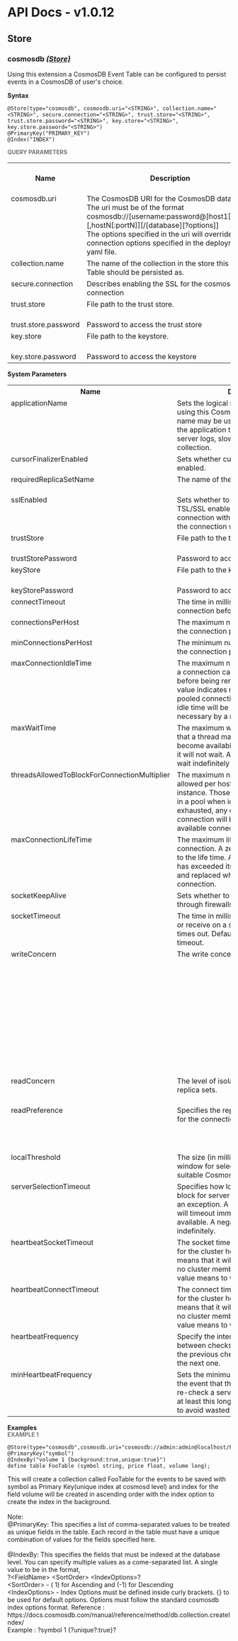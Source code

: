# API Docs - v1.0.12

## Store

### cosmosdb *<a target="_blank" href="https://siddhi.io/en/v4.x/docs/query-guide/#store">(Store)</a>*

<p style="word-wrap: break-word">Using this extension a CosmosDB Event Table can be configured to persist events in a CosmosDB of user's choice.</p>

<span id="syntax" class="md-typeset" style="display: block; font-weight: bold;">Syntax</span>
```
@Store(type="cosmosdb", cosmosdb.uri="<STRING>", collection.name="<STRING>", secure.connection="<STRING>", trust.store="<STRING>", trust.store.password="<STRING>", key.store="<STRING>", key.store.password="<STRING>")
@PrimaryKey("PRIMARY_KEY")
@Index("INDEX")
```

<span id="query-parameters" class="md-typeset" style="display: block; color: rgba(0, 0, 0, 0.54); font-size: 12.8px; font-weight: bold;">QUERY PARAMETERS</span>
<table>
    <tr>
        <th>Name</th>
        <th style="min-width: 20em">Description</th>
        <th>Default Value</th>
        <th>Possible Data Types</th>
        <th>Optional</th>
        <th>Dynamic</th>
    </tr>
    <tr>
        <td style="vertical-align: top">cosmosdb.uri</td>
        <td style="vertical-align: top; word-wrap: break-word">The CosmosDB URI for the CosmosDB data store. The uri must be of the format <br>cosmosdb://[username:password@]host1[:port1][,hostN[:portN]][/[database][?options]]<br>The options specified in the uri will override any connection options specified in the deployment yaml file.</td>
        <td style="vertical-align: top"></td>
        <td style="vertical-align: top">STRING</td>
        <td style="vertical-align: top">No</td>
        <td style="vertical-align: top">No</td>
    </tr>
    <tr>
        <td style="vertical-align: top">collection.name</td>
        <td style="vertical-align: top; word-wrap: break-word">The name of the collection in the store this Event Table should be persisted as.</td>
        <td style="vertical-align: top">Name of the siddhi event table.</td>
        <td style="vertical-align: top">STRING</td>
        <td style="vertical-align: top">Yes</td>
        <td style="vertical-align: top">No</td>
    </tr>
    <tr>
        <td style="vertical-align: top">secure.connection</td>
        <td style="vertical-align: top; word-wrap: break-word">Describes enabling the SSL for the cosmosdb connection</td>
        <td style="vertical-align: top">false</td>
        <td style="vertical-align: top">STRING</td>
        <td style="vertical-align: top">Yes</td>
        <td style="vertical-align: top">No</td>
    </tr>
    <tr>
        <td style="vertical-align: top">trust.store</td>
        <td style="vertical-align: top; word-wrap: break-word">File path to the trust store.</td>
        <td style="vertical-align: top">${carbon.home}/resources/security/client-truststore.jks</td>
        <td style="vertical-align: top">STRING</td>
        <td style="vertical-align: top">Yes</td>
        <td style="vertical-align: top">No</td>
    </tr>
    <tr>
        <td style="vertical-align: top">trust.store.password</td>
        <td style="vertical-align: top; word-wrap: break-word">Password to access the trust store</td>
        <td style="vertical-align: top">wso2carbon</td>
        <td style="vertical-align: top">STRING</td>
        <td style="vertical-align: top">Yes</td>
        <td style="vertical-align: top">No</td>
    </tr>
    <tr>
        <td style="vertical-align: top">key.store</td>
        <td style="vertical-align: top; word-wrap: break-word">File path to the keystore.</td>
        <td style="vertical-align: top">${carbon.home}/resources/security/client-truststore.jks</td>
        <td style="vertical-align: top">STRING</td>
        <td style="vertical-align: top">Yes</td>
        <td style="vertical-align: top">No</td>
    </tr>
    <tr>
        <td style="vertical-align: top">key.store.password</td>
        <td style="vertical-align: top; word-wrap: break-word">Password to access the keystore</td>
        <td style="vertical-align: top">wso2carbon</td>
        <td style="vertical-align: top">STRING</td>
        <td style="vertical-align: top">Yes</td>
        <td style="vertical-align: top">No</td>
    </tr>
</table>

<span id="system-parameters" class="md-typeset" style="display: block; font-weight: bold;">System Parameters</span>
<table>
    <tr>
        <th>Name</th>
        <th style="min-width: 20em">Description</th>
        <th>Default Value</th>
        <th>Possible Parameters</th>
    </tr>
    <tr>
        <td style="vertical-align: top">applicationName</td>
        <td style="vertical-align: top; word-wrap: break-word">Sets the logical name of the application using this CosmosClient. The application name may be used by the client to identify the application to the server, for use in server logs, slow query logs, and profile collection.</td>
        <td style="vertical-align: top">null</td>
        <td style="vertical-align: top">the logical name of the application using this CosmosClient. The UTF-8 encoding may not exceed 128 bytes.</td>
    </tr>
    <tr>
        <td style="vertical-align: top">cursorFinalizerEnabled</td>
        <td style="vertical-align: top; word-wrap: break-word">Sets whether cursor finalizers are enabled.</td>
        <td style="vertical-align: top">true</td>
        <td style="vertical-align: top">true<br>false</td>
    </tr>
    <tr>
        <td style="vertical-align: top">requiredReplicaSetName</td>
        <td style="vertical-align: top; word-wrap: break-word">The name of the replica set</td>
        <td style="vertical-align: top">null</td>
        <td style="vertical-align: top">the logical name of the replica set</td>
    </tr>
    <tr>
        <td style="vertical-align: top">sslEnabled</td>
        <td style="vertical-align: top; word-wrap: break-word">Sets whether to initiate connection with TSL/SSL enabled. true: Initiate the connection with TLS/SSL. false: Initiate the connection without TLS/SSL.</td>
        <td style="vertical-align: top">false</td>
        <td style="vertical-align: top">true<br>false</td>
    </tr>
    <tr>
        <td style="vertical-align: top">trustStore</td>
        <td style="vertical-align: top; word-wrap: break-word">File path to the trust store.</td>
        <td style="vertical-align: top">${carbon.home}/resources/security/client-truststore.jks</td>
        <td style="vertical-align: top">Any valid file path.</td>
    </tr>
    <tr>
        <td style="vertical-align: top">trustStorePassword</td>
        <td style="vertical-align: top; word-wrap: break-word">Password to access the trust store</td>
        <td style="vertical-align: top">wso2carbon</td>
        <td style="vertical-align: top">Any valid password.</td>
    </tr>
    <tr>
        <td style="vertical-align: top">keyStore</td>
        <td style="vertical-align: top; word-wrap: break-word">File path to the keystore.</td>
        <td style="vertical-align: top">${carbon.home}/resources/security/client-truststore.jks</td>
        <td style="vertical-align: top">Any valid file path.</td>
    </tr>
    <tr>
        <td style="vertical-align: top">keyStorePassword</td>
        <td style="vertical-align: top; word-wrap: break-word">Password to access the keystore</td>
        <td style="vertical-align: top">wso2carbon</td>
        <td style="vertical-align: top">Any valid password.</td>
    </tr>
    <tr>
        <td style="vertical-align: top">connectTimeout</td>
        <td style="vertical-align: top; word-wrap: break-word">The time in milliseconds to attempt a connection before timing out.</td>
        <td style="vertical-align: top">10000</td>
        <td style="vertical-align: top">Any positive integer</td>
    </tr>
    <tr>
        <td style="vertical-align: top">connectionsPerHost</td>
        <td style="vertical-align: top; word-wrap: break-word">The maximum number of connections in the connection pool.</td>
        <td style="vertical-align: top">100</td>
        <td style="vertical-align: top">Any positive integer</td>
    </tr>
    <tr>
        <td style="vertical-align: top">minConnectionsPerHost</td>
        <td style="vertical-align: top; word-wrap: break-word">The minimum number of connections in the connection pool.</td>
        <td style="vertical-align: top">0</td>
        <td style="vertical-align: top">Any natural number</td>
    </tr>
    <tr>
        <td style="vertical-align: top">maxConnectionIdleTime</td>
        <td style="vertical-align: top; word-wrap: break-word">The maximum number of milliseconds that a connection can remain idle in the pool before being removed and closed. A zero value indicates no limit to the idle time.  A pooled connection that has exceeded its idle time will be closed and replaced when necessary by a new connection.</td>
        <td style="vertical-align: top">0</td>
        <td style="vertical-align: top">Any positive integer</td>
    </tr>
    <tr>
        <td style="vertical-align: top">maxWaitTime</td>
        <td style="vertical-align: top; word-wrap: break-word">The maximum wait time in milliseconds that a thread may wait for a connection to become available. A value of 0 means that it will not wait.  A negative value means to wait indefinitely</td>
        <td style="vertical-align: top">120000</td>
        <td style="vertical-align: top">Any integer</td>
    </tr>
    <tr>
        <td style="vertical-align: top">threadsAllowedToBlockForConnectionMultiplier</td>
        <td style="vertical-align: top; word-wrap: break-word">The maximum number of connections allowed per host for this CosmosClient instance. Those connections will be kept in a pool when idle. Once the pool is exhausted, any operation requiring a connection will block waiting for an available connection.</td>
        <td style="vertical-align: top">100</td>
        <td style="vertical-align: top">Any natural number</td>
    </tr>
    <tr>
        <td style="vertical-align: top">maxConnectionLifeTime</td>
        <td style="vertical-align: top; word-wrap: break-word">The maximum life time of a pooled connection.  A zero value indicates no limit to the life time.  A pooled connection that has exceeded its life time will be closed and replaced when necessary by a new connection.</td>
        <td style="vertical-align: top">0</td>
        <td style="vertical-align: top">Any positive integer</td>
    </tr>
    <tr>
        <td style="vertical-align: top">socketKeepAlive</td>
        <td style="vertical-align: top; word-wrap: break-word">Sets whether to keep a connection alive through firewalls</td>
        <td style="vertical-align: top">false</td>
        <td style="vertical-align: top">true<br>false</td>
    </tr>
    <tr>
        <td style="vertical-align: top">socketTimeout</td>
        <td style="vertical-align: top; word-wrap: break-word">The time in milliseconds to attempt a send or receive on a socket before the attempt times out. Default 0 means never to timeout.</td>
        <td style="vertical-align: top">0</td>
        <td style="vertical-align: top">Any natural integer</td>
    </tr>
    <tr>
        <td style="vertical-align: top">writeConcern</td>
        <td style="vertical-align: top; word-wrap: break-word">The write concern to use.</td>
        <td style="vertical-align: top">acknowledged</td>
        <td style="vertical-align: top">acknowledged<br>w1<br>w2<br>w3<br>unacknowledged<br>fsynced<br>journaled<br>replica_acknowledged<br>normal<br>safe<br>majority<br>fsync_safe<br>journal_safe<br>replicas_safe</td>
    </tr>
    <tr>
        <td style="vertical-align: top">readConcern</td>
        <td style="vertical-align: top; word-wrap: break-word">The level of isolation for the reads from replica sets.</td>
        <td style="vertical-align: top">default</td>
        <td style="vertical-align: top">local<br>majority<br>linearizable</td>
    </tr>
    <tr>
        <td style="vertical-align: top">readPreference</td>
        <td style="vertical-align: top; word-wrap: break-word">Specifies the replica set read preference for the connection.</td>
        <td style="vertical-align: top">primary</td>
        <td style="vertical-align: top">primary<br>secondary<br>secondarypreferred<br>primarypreferred<br>nearest</td>
    </tr>
    <tr>
        <td style="vertical-align: top">localThreshold</td>
        <td style="vertical-align: top; word-wrap: break-word">The size (in milliseconds) of the latency window for selecting among multiple suitable CosmosDB instances.</td>
        <td style="vertical-align: top">15</td>
        <td style="vertical-align: top">Any natural number</td>
    </tr>
    <tr>
        <td style="vertical-align: top">serverSelectionTimeout</td>
        <td style="vertical-align: top; word-wrap: break-word">Specifies how long (in milliseconds) to block for server selection before throwing an exception. A value of 0 means that it will timeout immediately if no server is available.  A negative value means to wait indefinitely.</td>
        <td style="vertical-align: top">30000</td>
        <td style="vertical-align: top">Any integer</td>
    </tr>
    <tr>
        <td style="vertical-align: top">heartbeatSocketTimeout</td>
        <td style="vertical-align: top; word-wrap: break-word">The socket timeout for connections used for the cluster heartbeat. A value of 0 means that it will timeout immediately if no cluster member is available.  A negative value means to wait indefinitely.</td>
        <td style="vertical-align: top">20000</td>
        <td style="vertical-align: top">Any integer</td>
    </tr>
    <tr>
        <td style="vertical-align: top">heartbeatConnectTimeout</td>
        <td style="vertical-align: top; word-wrap: break-word">The connect timeout for connections used for the cluster heartbeat. A value of 0 means that it will timeout immediately if no cluster member is available.  A negative value means to wait indefinitely.</td>
        <td style="vertical-align: top">20000</td>
        <td style="vertical-align: top">Any integer</td>
    </tr>
    <tr>
        <td style="vertical-align: top">heartbeatFrequency</td>
        <td style="vertical-align: top; word-wrap: break-word">Specify the interval (in milliseconds) between checks, counted from the end of the previous check until the beginning of the next one.</td>
        <td style="vertical-align: top">10000</td>
        <td style="vertical-align: top">Any positive integer</td>
    </tr>
    <tr>
        <td style="vertical-align: top">minHeartbeatFrequency</td>
        <td style="vertical-align: top; word-wrap: break-word">Sets the minimum heartbeat frequency.  In the event that the driver has to frequently re-check a server's availability, it will wait at least this long since the previous check to avoid wasted effort.</td>
        <td style="vertical-align: top">500</td>
        <td style="vertical-align: top">Any positive integer</td>
    </tr>
</table>

<span id="examples" class="md-typeset" style="display: block; font-weight: bold;">Examples</span>
<span id="example-1" class="md-typeset" style="display: block; color: rgba(0, 0, 0, 0.54); font-size: 12.8px; font-weight: bold;">EXAMPLE 1</span>
```
@Store(type="cosmosdb",cosmosdb.uri="cosmosdb://admin:admin@localhost/Foo")
@PrimaryKey("symbol")
@IndexBy("volume 1 {background:true,unique:true}")
define table FooTable (symbol string, price float, volume long);
```
<p style="word-wrap: break-word">This will create a collection called FooTable for the events to be saved with symbol as Primary Key(unique index at cosmosd level) and index for the field volume will be created in ascending order with the index option to create the index in the background.<br><br>Note: <br>@PrimaryKey: This specifies a list of comma-separated values to be treated as unique fields in the table. Each record in the table must have a unique combination of values for the fields specified here.<br><br>@IndexBy: This specifies the fields that must be indexed at the database level. You can specify multiple values as a come-separated list. A single value to be in the format,<br>?&lt;FieldName&gt; &lt;SortOrder&gt; &lt;IndexOptions&gt;?<br>&lt;SortOrder&gt; - ( 1) for Ascending and (-1) for Descending<br>&lt;IndexOptions&gt; - Index Options must be defined inside curly brackets. {} to be used for default options. Options must follow the standard cosmosdb index options format. Reference : https://docs.cosmosdb.com/manual/reference/method/db.collection.createIndex/<br>Example : ?symbol 1 {?unique?:true}?<br></p>


